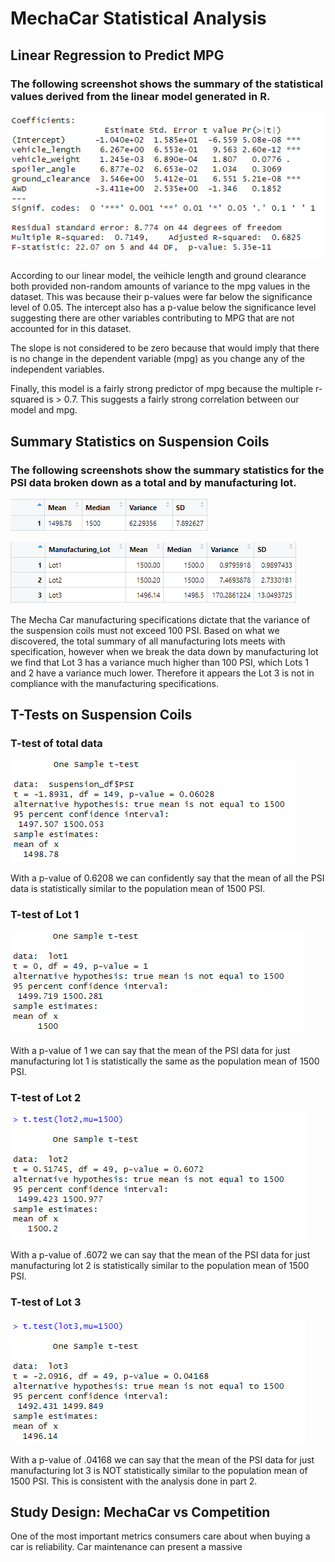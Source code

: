 # MechaCar Statistical Analysis

## Linear Regression to Predict MPG

### The following screenshot shows the summary of the statistical values derived from the linear model generated in R.

![linear_model_summary](lm_summary.png)

According to our linear model, the veihicle length and ground clearance both provided non-random amounts of variance to the mpg values in the dataset. This was because their p-values were far below the significance level of 0.05. The intercept also has a p-value below the significance level suggesting there are other variables contributing to MPG that are not accounted for in this dataset.

The slope is not considered to be zero because that would imply that there is no change in the dependent variable (mpg) as you change any of the independent variables.

Finally, this model is a fairly strong predictor of mpg because the multiple r-squared is > 0.7. This suggests a fairly strong correlation between our model and mpg.

## Summary Statistics on Suspension Coils

### The following screenshots show the summary statistics for the PSI data broken down as a total and by manufacturing lot.

![total summary](total_summary.png)

![lot summary](lot_summary.png)

The Mecha Car manufacturing specifications dictate that the variance of the suspension coils must not exceed 100 PSI. Based on what we discovered, the total summary of all manufacturing lots meets with specification, however when we break the data down by manufacturing lot we find that Lot 3 has a variance much higher than 100 PSI, which Lots 1 and 2 have a variance much lower. Therefore it appears the Lot 3 is not in compliance with the manufacturing specifications.

## T-Tests on Suspension Coils

### T-test of total data

![ttest_total](ttest_total.png)

With a p-value of 0.6208 we can confidently say that the mean of all the PSI data is statistically similar to the population mean of 1500 PSI.

### T-test of Lot 1

![ttest_lot1](ttest_lot1.png)

With a p-value of 1 we can say that the mean of the PSI data for just manufacturing lot 1 is statistically the same as the population mean of 1500 PSI.

### T-test of Lot 2

![ttest_lot2](ttest_lot2.png)

With a p-value of .6072 we can say that the mean of the PSI data for just manufacturing lot 2 is statistically similar to the population mean of 1500 PSI.

### T-test of Lot 3

![ttest_lot3](ttest_lot3.png)

With a p-value of .04168 we can say that the mean of the PSI data for just manufacturing lot 3 is NOT statistically similar to the population mean of 1500 PSI. This is consistent with the analysis done in part 2.

## Study Design: MechaCar vs Competition

One of the most important metrics consumers care about when buying a car is reliability. Car maintenance can present a massive 
